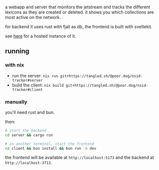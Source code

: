a webapp and server that monitors the jetstream and tracks the different lexicons as they are created or deleted.
it shows you which collections are most active on the network.

for backend it uses rust with fjall as db, the frontend is built with sveltekit.

see [here](https://gaze.systems/nsid-tracker) for a hosted instance of it.

## running

### with nix

- run the server: `nix run git+https://tangled.sh/@poor.dog/nsid-tracker#server`
- build the client: `nix build git+https://tangled.sh/@poor.dog/nsid-tracker#client`

### manually

you'll need rust and bun.

then:

```bash
# start the backend
cd server && cargo run

# in another terminal, start the frontend
cd client && bun install && bun run -b dev
```

the frontend will be available at `http://localhost:5173` and the backend at `http://localhost:3713`.
